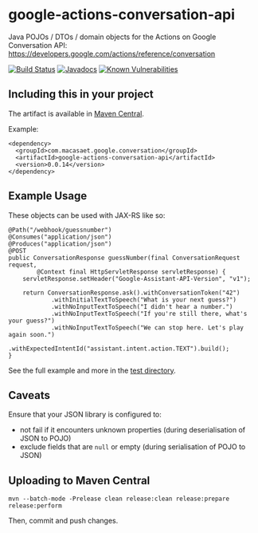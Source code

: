 # google-actions-conversation-api

Java POJOs / DTOs / domain objects  for the Actions on Google Conversation API: https://developers.google.com/actions/reference/conversation

[![Build Status](https://travis-ci.org/l0s/google-actions-conversation-api.svg?branch=master)](https://travis-ci.org/l0s/google-actions-conversation-api)
[![Javadocs](http://javadoc.io/badge/com.macasaet.google.conversation/google-actions-conversation-api.svg)](http://javadoc.io/doc/com.macasaet.google.conversation/google-actions-conversation-api)
[![Known Vulnerabilities](https://snyk.io/test/github/l0s/google-actions-conversation-api/badge.svg?targetFile=pom.xml)](https://snyk.io/test/github/l0s/google-actions-conversation-api?targetFile=pom.xml)

## Including this in your project

The artifact is available in [Maven Central](https://repo1.maven.org/maven2/com/macasaet/google/conversation/google-actions-conversation-api/).

Example:

    <dependency>
      <groupId>com.macasaet.google.conversation</groupId>
      <artifactId>google-actions-conversation-api</artifactId>
      <version>0.0.14</version>
    </dependency>

## Example Usage

These objects can be used with JAX-RS like so:

    @Path("/webhook/guessnumber")
    @Consumes("application/json")
    @Produces("application/json")
    @POST
    public ConversationResponse guessNumber(final ConversationRequest request,
            @Context final HttpServletResponse servletResponse) {
        servletResponse.setHeader("Google-Assistant-API-Version", "v1");

        return ConversationResponse.ask().withConversationToken("42")
        		.withInitialTextToSpeech("What is your next guess?")
                .withNoInputTextToSpeech("I didn't hear a number.")
                .withNoInputTextToSpeech("If you're still there, what's your guess?")
                .withNoInputTextToSpeech("We can stop here. Let's play again soon.")
                .withExpectedIntentId("assistant.intent.action.TEXT").build();
    }

See the full example and more in the [test directory](https://github.com/l0s/google-actions-conversation-api/tree/master/src/test/java/com/macasaet/google/conversation).

## Caveats

Ensure that your JSON library is configured to:
* not fail if it encounters unknown properties (during deserialisation of JSON to POJO)
* exclude fields that are `null` or empty (during serialisation of POJO to JSON)

## Uploading to Maven Central

    mvn --batch-mode -Prelease clean release:clean release:prepare release:perform

Then, commit and push changes.
